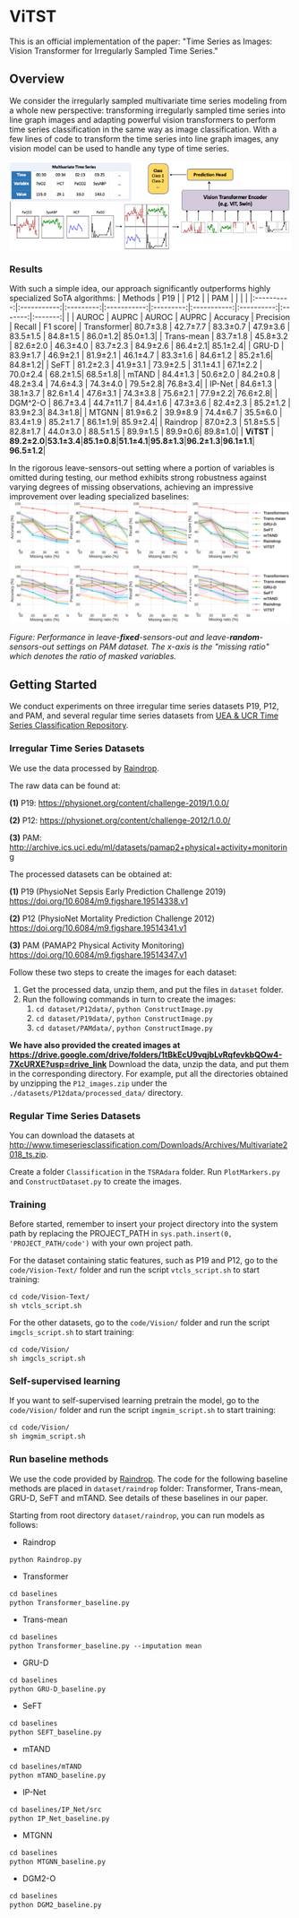 # ViTST

This is an official implementation of the paper: "Time Series as Images: Vision Transformer for Irregularly Sampled Time Series." 

## Overview
We consider the irregularly sampled multivariate time series modeling from a whole new perspective: transforming irregularly sampled time series into line graph images and adapting powerful vision transformers to perform time series classification in the same way as image classification.
With a few lines of code to transform the time series into line graph images, any vision model can be used to handle any type of time series.

<!-- ![Raindrop idea] -->
<!-- (images/fig1.png "Idea of Raindrop.") -->
<p align="center">
    <img src="pics/illustration.png" width="720" align="center">
</p>

### Results
With such a simple idea, our approach significantly outperforms highly specialized SoTA algorithms:
| Methods    | P19         |           | P12         |           | PAM         |            |         |         |
|:----------:|:-----------:|:---------:|:-----------:|:---------:|:-----------:|:----------:|:-------:|:-------:|
|            | AUROC       | AUPRC     | AUROC       | AUPRC     | Accuracy    | Precision  | Recall  | F1 score|
| Transformer| 80.7±3.8    | 42.7±7.7  | 83.3±0.7    | 47.9±3.6  | 83.5±1.5    | 84.8±1.5   | 86.0±1.2| 85.0±1.3|
| Trans-mean | 83.7±1.8    | 45.8±3.2  | 82.6±2.0    | 46.3±4.0  | 83.7±2.3    | 84.9±2.6   | 86.4±2.1| 85.1±2.4|
| GRU-D      | 83.9±1.7    | 46.9±2.1  | 81.9±2.1    | 46.1±4.7  | 83.3±1.6    | 84.6±1.2   | 85.2±1.6| 84.8±1.2|
| SeFT       | 81.2±2.3    | 41.9±3.1  | 73.9±2.5    | 31.1±4.1  | 67.1±2.2    | 70.0±2.4   | 68.2±1.5| 68.5±1.8|
| mTAND      | 84.4±1.3    | 50.6±2.0  | 84.2±0.8    | 48.2±3.4  | 74.6±4.3    | 74.3±4.0   | 79.5±2.8| 76.8±3.4|
| IP-Net     | 84.6±1.3    | 38.1±3.7  | 82.6±1.4    | 47.6±3.1  | 74.3±3.8    | 75.6±2.1   | 77.9±2.2| 76.6±2.8|
| DGM^2-O    | 86.7±3.4    | 44.7±11.7 | 84.4±1.6    | 47.3±3.6  | 82.4±2.3    | 85.2±1.2   | 83.9±2.3| 84.3±1.8|
| MTGNN      | 81.9±6.2    | 39.9±8.9  | 74.4±6.7    | 35.5±6.0  | 83.4±1.9    | 85.2±1.7   | 86.1±1.9| 85.9±2.4|
| Raindrop   | 87.0±2.3    | 51.8±5.5  | 82.8±1.7    | 44.0±3.0  | 88.5±1.5    | 89.9±1.5   | 89.9±0.6| 89.8±1.0|
| **ViTST**  | **89.2±2.0**|**53.1±3.4**|**85.1±0.8**|**51.1±4.1**|**95.8±1.3**|**96.2±1.3**|**96.1±1.1**| **96.5±1.2**|

In the rigorous leave-sensors-out setting where a portion of variables is omitted during testing, our method exhibits strong robustness against varying degrees of missing observations, achieving an impressive improvement over leading specialized baselines:
![Performance in leave-sensors-out setting. Above is the leave-**fixed**-sensors-out where a fixed set of variables are removed across all evaluated methods. Below is the leave-**random**-sensors-out where the variables are randomly removed.](./pics/leave-sensors-out.png)


*Figure: Performance in leave-**fixed**-sensors-out and leave-**random**-sensors-out settings on PAM dataset. The x-axis is the "missing ratio" which denotes the ratio of masked variables.*


## Getting Started

We conduct experiments on three irregular time series datasets P19, P12, and PAM, and several regular time series datasets from [UEA & UCR Time Series Classification Repository](http://www.timeseriesclassification.com/index.php).

### Irregular Time Series Datasets
We use the data processed by [Raindrop](https://github.com/mims-harvard/Raindrop). 

The raw data can be found at:

**(1)** P19: https://physionet.org/content/challenge-2019/1.0.0/

**(2)** P12: https://physionet.org/content/challenge-2012/1.0.0/

**(3)** PAM: http://archive.ics.uci.edu/ml/datasets/pamap2+physical+activity+monitoring

The processed datasets can be obtained at:

**(1)** P19 (PhysioNet Sepsis Early Prediction Challenge 2019) https://doi.org/10.6084/m9.figshare.19514338.v1

**(2)** P12 (PhysioNet Mortality Prediction Challenge 2012) https://doi.org/10.6084/m9.figshare.19514341.v1

**(3)** PAM (PAMAP2 Physical Activity Monitoring) https://doi.org/10.6084/m9.figshare.19514347.v1


Follow these two steps to create the images for each dataset:
1. Get the processed data, unzip them, and put the files in ```dataset``` folder.
2. Run the following commands in turn to create the images: 
   1. ```cd dataset/P12data/```, ```python ConstructImage.py```
   2. ```cd dataset/P19data/```, ```python ConstructImage.py```
   2. ```cd dataset/PAMdata/```, ```python ConstructImage.py```

**We have also provided the created images at https://drive.google.com/drive/folders/1tBkEcU9vqjbLvRqfevkbQOw4-7XcURXE?usp=drive_link**
Download the data, unzip the data, and put them in the corresponding directory.
For example, put all the directories obtained by unzipping the `P12_images.zip` under the `./datasets/P12data/processed_data/` directory.

### Regular Time Series Datasets
You can download the datasets at http://www.timeseriesclassification.com/Downloads/Archives/Multivariate2018_ts.zip. 

Create a folder ```Classification``` in the ```TSRAdara``` folder. Run ```PlotMarkers.py``` and ```ConstructDataset.py``` to create the images.

### Training
Before started, remember to insert your project directory into the system path by replacing the PROJECT_PATH in `sys.path.insert(0, 'PROJECT_PATH/code')` with your own project path.

For the dataset containing static features, such as P19 and P12, go to the ```code/Vision-Text/``` folder and run the script ```vtcls_script.sh``` to start training:
```
cd code/Vision-Text/
sh vtcls_script.sh
```

For the other datasets, go to the ```code/Vision/``` folder and run the script ```imgcls_script.sh``` to start training: 
```
cd code/Vision/
sh imgcls_script.sh
```

### Self-supervised learning
If you want to self-supervised learning pretrain the model, go to the ```code/Vision/``` folder and run the script ```imgmim_script.sh``` to start training: 
```
cd code/Vision/
sh imgmim_script.sh
```

### Run baseline methods
We use the code provided by [Raindrop](https://github.com/mims-harvard/Raindrop). The code for the following baseline methods are placed in ```dataset/raindrop``` folder: Transformer, Trans-mean, GRU-D, SeFT and mTAND. See details of these baselines in our paper. 

Starting from root directory ```dataset/raindrop```, you can run models as follows:

- Raindrop
```
python Raindrop.py
```

- Transformer
```
cd baselines
python Transformer_baseline.py
```

- Trans-mean
```
cd baselines
python Transformer_baseline.py --imputation mean
```

- GRU-D
```
cd baselines
python GRU-D_baseline.py
```

- SeFT
```
cd baselines
python SEFT_baseline.py
```

- mTAND
```
cd baselines/mTAND
python mTAND_baseline.py
```

- IP-Net
```
cd baselines/IP_Net/src
python IP_Net_baseline.py
```

- MTGNN
```
cd baselines
python MTGNN_baseline.py
```

- DGM2-O
```
cd baselines
python DGM2_baseline.py
```

<!-- ## Acknowledgement

We appreciate Huggingface and the following github repo very much for the valuable code base and datasets:

https://github.com/mims-harvard/Raindrop

https://github.com/gzerveas/mvts_transformer
 -->
